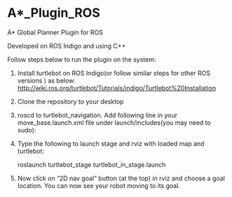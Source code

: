 # A*_Plugin_ROS
A* Global Planner Plugin for ROS

Developed on ROS Indigo and using C++


Follow steps below to run the plugin on the system:

1. Install turtlebot on ROS Indigo(or follow similar steps for other ROS versions ) as below:
   http://wiki.ros.org/turtlebot/Tutorials/indigo/Turtlebot%20Installation
   
2. Clone the repository to your desktop

3. roscd to turtlebot_navigation. Add following line in your move_base.launch.xml file under launch/includes(you may need to sudo):

   <param name="base_global_planner" value="astar_plugin/AStarPlanner"/>

4. Type the following to launch stage and rviz with loaded map and turtlebot:
    
   roslaunch turtlebot_stage turtlebot_in_stage.launch
   
5. Now click on “2D nav goal” button (at the top) in rviz and choose a goal location. You can now see your robot moving to its goal.


